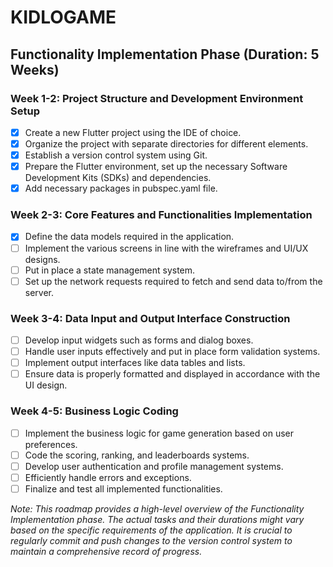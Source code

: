 # KIDLOGAME

## Functionality Implementation Phase (Duration: 5 Weeks)

### Week 1-2: Project Structure and Development Environment Setup

- [x] Create a new Flutter project using the IDE of choice.
- [x] Organize the project with separate directories for different elements.
- [x] Establish a version control system using Git.
- [x] Prepare the Flutter environment, set up the necessary Software Development Kits (SDKs) and dependencies.
- [x] Add necessary packages in pubspec.yaml file.

### Week 2-3: Core Features and Functionalities Implementation

- [x] Define the data models required in the application.
- [ ] Implement the various screens in line with the wireframes and UI/UX designs.
- [ ] Put in place a state management system.
- [ ] Set up the network requests required to fetch and send data to/from the server.

### Week 3-4: Data Input and Output Interface Construction

- [ ] Develop input widgets such as forms and dialog boxes.
- [ ] Handle user inputs effectively and put in place form validation systems.
- [ ] Implement output interfaces like data tables and lists.
- [ ] Ensure data is properly formatted and displayed in accordance with the UI design.

### Week 4-5: Business Logic Coding

- [ ] Implement the business logic for game generation based on user preferences.
- [ ] Code the scoring, ranking, and leaderboards systems.
- [ ] Develop user authentication and profile management systems.
- [ ] Efficiently handle errors and exceptions.
- [ ] Finalize and test all implemented functionalities.

_Note: This roadmap provides a high-level overview of the Functionality Implementation phase. The actual tasks and their durations might vary based on the specific requirements of the application. It is crucial to regularly commit and push changes to the version control system to maintain a comprehensive record of progress._
